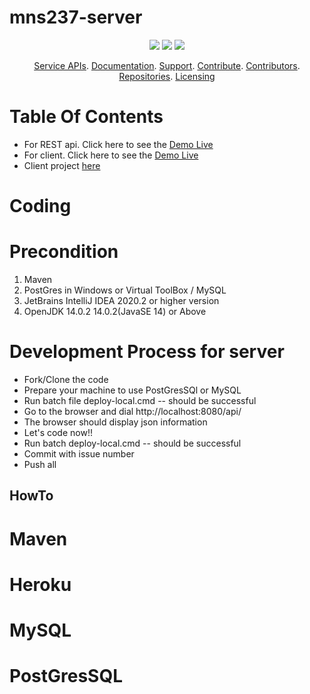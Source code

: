 # mns237-server
<p align="center">
	<a href="https://github.com/ID24-CMR/mns237-server/issues" title="Open Issues"><img src="https://img.shields.io/github/issues/ID24-CMR/mns237-server?style=flat-square"></a>
	<a href="https://app.circleci.com/pipelines/github/ID24-CMR/mns237-server" title="Circleci"><img src="https://img.shields.io/circleci/build/github/ID24-CMR/mns237-server?color=green&logo=red&style=flat-square?style=flat-square"></a>
  <a href="https://github.com/ID24-CMR/mns237-server/blob/mns237/LICENSE" title="License"><img src="https://img.shields.io/github/license/ID24-CMR/mns237-serve?style=flat-square"></a>
</p>
<p align="center">
	<a href="#service-apis">Service APIs</a>.
	<a href="#documentation">Documentation</a>.
	<a href="#support-and-feedback">Support</a>.
	<a href="#how-to-contribute">Contribute</a>.
	<a href="#contributors">Contributors</a>.
	<a href="#repositories">Repositories</a>.
	<a href="#liecensing">Licensing</a>
</p>

# Table Of Contents
- For REST api. Click here to see the [Demo Live](https://mns237-serverapi.herokuapp.com/api/)
- For client. Click here to see the [Demo Live](https://idrice24.github.io/mns/)  
- Client project [here](https://github.com/ID24-CMR/mns)
# Coding
# Precondition
1. Maven
2. PostGres in Windows or Virtual ToolBox / MySQL
3. JetBrains IntelliJ IDEA 2020.2 or higher version
4. OpenJDK 14.0.2 14.0.2(JavaSE 14) or Above
# Development Process for server
- Fork/Clone the code
- Prepare your machine to use PostGresSQl or MySQL
- Run batch file deploy-local.cmd -- should be successful
- Go to the browser and dial http://localhost:8080/api/
- The browser should display json information
- Let's code now!!
- Run batch deploy-local.cmd -- should be successful
- Commit with issue number
- Push all
## HowTo
# Maven
# Heroku
# MySQL
# PostGresSQL
